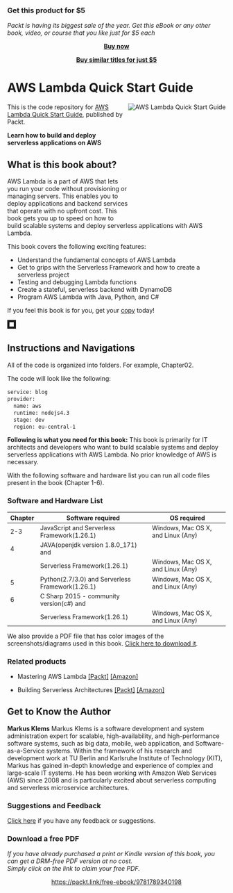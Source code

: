 
### Get this product for $5

<i>Packt is having its biggest sale of the year. Get this eBook or any other book, video, or course that you like just for $5 each</i>


<b><p align='center'>[Buy now](https://packt.link/9781789340198)</p></b>


<b><p align='center'>[Buy similar titles for just $5](https://subscription.packtpub.com/search)</p></b>


# AWS Lambda Quick Start Guide

<a href="https://www.packtpub.com/virtualization-and-cloud/aws-lambda-quick-start-guide?utm_source=github&utm_medium=repository&utm_campaign=9781789340198"><img src="https://dz13w8afd47il.cloudfront.net/sites/default/files/imagecache/ppv4_main_book_cover/B11345.png" alt="AWS Lambda Quick Start Guide" height="256px" align="right"></a>

This is the code repository for [AWS Lambda Quick Start Guide](https://www.packtpub.com/virtualization-and-cloud/aws-lambda-quick-start-guide?utm_source=github&utm_medium=repository&utm_campaign=9781789340198), published by Packt.

**Learn how to build and deploy serverless applications on AWS**

## What is this book about?
AWS Lambda is a part of AWS that lets you run your code without provisioning or managing servers. This enables you to deploy applications and backend services that operate with no upfront cost. This book gets you up to speed on how to build scalable systems and deploy serverless applications with AWS Lambda.

This book covers the following exciting features:
* Understand the fundamental concepts of AWS Lambda
* Get to grips with the Serverless Framework and how to create a serverless project
* Testing and debugging Lambda functions
* Create a stateful, serverless backend with DynamoDB
* Program AWS Lambda with Java, Python, and C#

If you feel this book is for you, get your [copy](https://www.amazon.com/dp/1789340195) today!

<a href="https://www.packtpub.com/?utm_source=github&utm_medium=banner&utm_campaign=GitHubBanner"><img src="https://raw.githubusercontent.com/PacktPublishing/GitHub/master/GitHub.png" 
alt="https://www.packtpub.com/" border="5" /></a>


## Instructions and Navigations
All of the code is organized into folders. For example, Chapter02.

The code will look like the following:
```
service: blog
provider:
  name: aws
  runtime: nodejs4.3
  stage: dev
  region: eu-central-1
```

**Following is what you need for this book:**
This book is primarily for IT architects and developers who want to build scalable systems and deploy serverless applications with AWS Lambda. No prior knowledge of AWS is necessary.

With the following software and hardware list you can run all code files present in the book (Chapter 1-6).

### Software and Hardware List

| Chapter  | Software required                                | OS required                        |
| -------- | -------------------------------------------------|------------------------------------|
| 2-3      | JavaScript and Serverless Framework(1.26.1)      | Windows, Mac OS X, and Linux (Any) |
| 4        | JAVA(openjdk version 1.8.0_171) and              |                                    |
|          | Serverless Framework(1.26.1)                     | Windows, Mac OS X, and Linux (Any) |
| 5        | Python(2.7/3.0) and Serverless Framework(1.26.1) | Windows, Mac OS X, and Linux (Any) |
| 6        | C Sharp 2015 - community version(c#) and         |                                    | 
|          | Serverless Framework(1.26.1)                     | Windows, Mac OS X, and Linux (Any) |


We also provide a PDF file that has color images of the screenshots/diagrams used in this book. [Click here to download it](https://www.packtpub.com/sites/default/files/downloads/AWSLambdaQuickStartGuide_ColorImages.pdf).

### Related products
* Mastering AWS Lambda [[Packt]](https://www.packtpub.com/virtualization-and-cloud/mastering-aws-lambda?utm_source=github&utm_medium=repository&utm_campaign=9781786467690) [[Amazon]](https://www.amazon.com/dp/1786467690)

* Building Serverless Architectures [[Packt]](https://www.packtpub.com/application-development/building-serverless-architectures?utm_source=github&utm_medium=repository&utm_campaign=9781787129191) [[Amazon]](https://www.amazon.com/dp/1787129195)

## Get to Know the Author
**Markus Klems**
Markus Klems is a software development and system administration expert for scalable, high-availability, and high-performance software systems, such as big data, mobile, web application, and Software-as-a-Service systems. Within the framework of his research and development work at TU Berlin and Karlsruhe Institute of Technology (KIT), Markus has gained in-depth knowledge and experience of complex and large-scale IT systems. He has been working with Amazon Web Services (AWS) since 2008 and is particularly excited about serverless computing and serverless microservice architectures.


### Suggestions and Feedback
[Click here](https://docs.google.com/forms/d/e/1FAIpQLSdy7dATC6QmEL81FIUuymZ0Wy9vH1jHkvpY57OiMeKGqib_Ow/viewform) if you have any feedback or suggestions.
### Download a free PDF

 <i>If you have already purchased a print or Kindle version of this book, you can get a DRM-free PDF version at no cost.<br>Simply click on the link to claim your free PDF.</i>
<p align="center"> <a href="https://packt.link/free-ebook/9781789340198">https://packt.link/free-ebook/9781789340198 </a> </p>